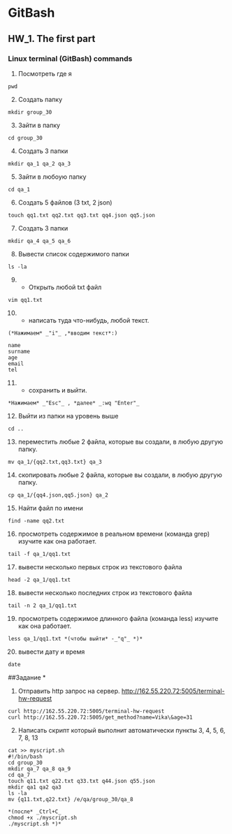 # GitBash
## HW_1. The first part
### Linux terminal (GitBash) commands

1) Посмотреть где я 
 
`pwd`

2) Создать папку 

`mkdir group_30`

3) Зайти в папку 

`cd group_30`

4) Создать 3 папки 

`mkdir qa_1 qa_2 qa_3`

5) Зайти в любоую папку 

`cd qa_1`

6) Создать 5 файлов (3 txt, 2 json) 

`touch qq1.txt qq2.txt qq3.txt qq4.json qq5.json`

7) Создать 3 папки 

`mkdir qa_4 qa_5 qa_6`

8) Вывести список содержимого папки 

`ls -la`

9) + Открыть любой txt файл 

`vim qq1.txt`

10) + написать туда что-нибудь, любой текст. 

```
(*Нажимаем* _"i"_ ,*вводим текст*:)

name
surname
age
email
tel
```

11) + сохранить и выйти. 


`*Нажимаем* _"Esc"_ , *далее* _:wq "Enter"_`

12) Выйти из папки на уровень выше 

`cd ..`

13) переместить любые 2 файла, которые вы создали, в любую другую папку. 

`mv qa_1/{qq2.txt,qq3.txt} qa_3`

14) скопировать любые 2 файла, которые вы создали, в любую другую папку. 

`cp qa_1/{qq4.json,qq5.json} qa_2`

15) Найти файл по имени 

`find -name qq2.txt`

16) просмотреть содержимое в реальном времени (команда grep) изучите как она работает. 

`tail -f qa_1/qq1.txt`

17) вывести несколько первых строк из текстового файла 

`head -2 qa_1/qq1.txt`

18) вывести несколько последних строк из текстового файла 

`tail -n 2 qa_1/qq1.txt`

19) просмотреть содержимое длинного файла (команда less) изучите как она работает. 

`less qa_1/qq1.txt *(чтобы выйти* -_"q"_ *)*`

20) вывести дату и время 

`date`

##Задание *
1) Отправить http запрос на сервер. http://162.55.220.72:5005/terminal-hw-request  

```
curl http://162.55.220.72:5005/terminal-hw-request
curl http://162.55.220.72:5005/get_method?name=Vika\&age=31
```

2) Написать скрипт который выполнит автоматически пункты 3, 4, 5, 6, 7, 8, 13

```
cat >> myscript.sh
#!/bin/bash
cd group_30
mkdir qa_7 qa_8 qa_9
cd qa_7
touch q11.txt q22.txt q33.txt q44.json q55.json
mkdir qa1 qa2 qa3
ls -la
mv {q11.txt,q22.txt} /e/qa/group_30/qa_8

*(после* _Ctrl+C_
chmod +x ./myscript.sh
./myscript.sh *)*
